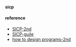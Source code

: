 
#### sicp  

#### reference 
* [SICP-2nd](http://sarabander.github.io/sicp/html/index.xhtml#SEC_Contents)  
* [SICP-guile](https://github.com/zv/SICP-guile)  
* [how to design programs-2nd](https://htdp.org/2018-01-06/Book/index.html) 
